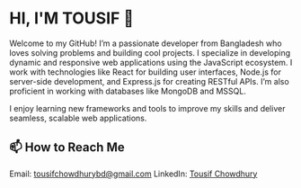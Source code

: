 # HI, I'M TOUSIF 👋
Welcome to my GitHub! I’m a passionate developer from Bangladesh who loves solving problems and building cool projects. I specialize in developing dynamic and responsive web applications using the JavaScript ecosystem. I work with technologies like React for building user interfaces, Node.js for server-side development, and Express.js for creating RESTful APIs. I’m also proficient in working with databases like MongoDB and MSSQL.

I enjoy learning new frameworks and tools to improve my skills and deliver seamless, scalable web applications.
## 📫 How to Reach Me
Email: tousifchowdhurybd@gmail.com
LinkedIn: [Tousif Chowdhury](https://www.linkedin.com/in/tousif-chowdhury-b6ab471b0/)
